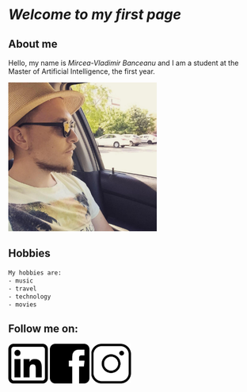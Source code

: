 # **_Welcome to my first page_** 

## **About me**

Hello, my name is _Mircea-Vladimir Banceanu_ and I am a student at the Master of Artificial Intelligence, the first year.

<img src="photo.jpg" width="300" height="300" aling="center">

## **Hobbies**
```
My hobbies are:
- music
- travel
- technology
- movies
```

## **Follow me on:**

[<img src="linkedin.png" width="80" height="80">](https://www.linkedin.com/in/mircea-vladimir-banceanu/) 
[<img src="facebook.png" width="80" height="80">](https://www.facebook.com/mircea.banceanu/)
[<img src="instagram.png" width="80" height="80">](https://www.instagram.com/mirceavladimir/)

